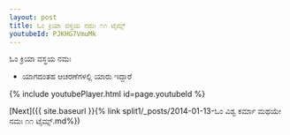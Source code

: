 ```yaml
---
layout: post
title: ಓಂ ಕ್ರಿಯಾ ವಸ್ಥಯ ನಮಃ ೧೧ ಟೈಮ್ಸ್
youtubeId: PJKHG7VmuMk
---
```

 
 
 ಓಂ ಕ್ರಿಯಾ ವಸ್ಥಯ ನಮಃ  
 
 -  ಯಾಗದಂತಹ ಆಚರಣೆಗಳಲ್ಲಿ ಯಾರು ಇದ್ದಾರೆ 
 
  
 
  
 
 
 
 
 
 


{% include youtubePlayer.html id=page.youtubeId %}
 
[Next]({{ site.baseurl }}{% link  split1/_posts/2014-01-13-ಓಂ ವಿಶ್ವ ಕರ್ಮಾ ಮಥಯೇ ನಮಃ ೧೧ ಟೈಮ್ಸ್.md%})
 
